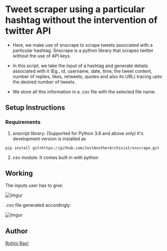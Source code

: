 # Tweet scraper using a particular hashtag without the intervention of twitter API

- Here, we make use of snscrape to scrape tweets associated with a particular hashtag. Snscrape is a python library that scrapes twitter without the use of API keys.

- In this script, we take the input of a hashtag and generate details associated with it (Eg., id, username, date, time, the tweet content, number of replies, likes, retweets, quotes and also its URL) tracing upto the desired number of tweets. 

- We store all this information in a .csv file with the selected file name.

## Setup Instructions

### Requirements

1. snscript library: (Supported for Python 3.8 and above only) It's development version is installed as

```
pip install git+https://github.com/JustAnotherArchivist/snscrape.git
```

2. csv module:
It comes built in with python

## Working

The inputs user has to give: 

![Imgur](https://i.imgur.com/9aK1bhi.png)

.csv file generated accordingly:

![Imgur](https://i.imgur.com/YdGt9z4.png)

## Author

[Rohini Rao!](https://github.com/RohiniRG)



